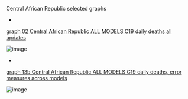 Central African Republic selected graphs

*

[graph 02 Central African Republic ALL MODELS C19 daily deaths all updates](https://github.com/pourmalek/CovidLongitudinal/blob/main/output/countries/Central%20African%20Republic/graph%2002%20Central%20African%20Republic%20ALL%20MODELS%20C19%20daily%20deaths%20all%20updates.pdf)

![image](https://github.com/pourmalek/CovidLongitudinal/assets/30849720/223ddbb3-be92-405f-8432-d7a59ed27591)

*

[graph 13b Central African Republic ALL MODELS C19 daily deaths, error measures across models](https://github.com/pourmalek/CovidLongitudinal/blob/main/output/countries/Central%20African%20Republic/graph%2013b%20Central%20African%20Republic%20ALL%20MODELS%20C19%20daily%20deaths%2C%20error%20measures%20across%20models.pdf)

![image](https://github.com/pourmalek/CovidLongitudinal/assets/30849720/12a3c124-38b9-4cc6-8f61-aa116feac0de)

